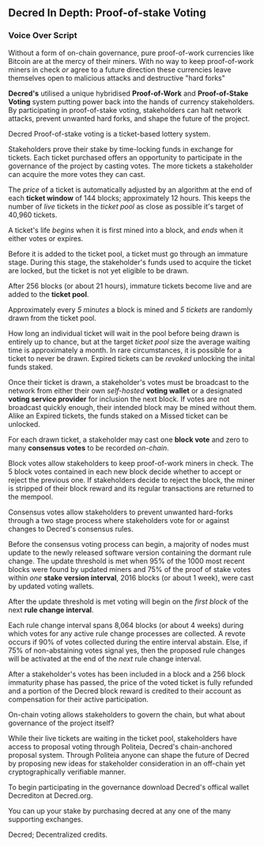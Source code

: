 ## Decred In Depth: Proof-of-stake Voting
### Voice Over Script

Without a form of on-chain governance, pure proof-of-work currencies like Bitcoin are at the mercy of their miners. With no way to keep proof-of-work miners in check *or* agree to a future direction these currencies leave themselves open to malicious attacks and destructive "hard forks"

**Decred's** utilised a unique hybridised **Proof-of-Work** and **Proof-of-Stake Voting** system putting power back into the hands of currency stakeholders. By participating in proof-of-stake voting, stakeholders can halt network attacks, prevent unwanted hard forks, and shape the future of the project.

Decred Proof-of-stake voting is a ticket-based lottery system.

Stakeholders prove their stake by time-locking funds in exchange for tickets. Each ticket purchased offers an opportunity to participate in the governance of the project by casting votes. The more tickets a stakeholder can acquire the more votes they can cast.

The *price* of a ticket is automatically adjusted by an algorithm at the end of each **ticket window** of 144 blocks; approximately 12 hours.  This keeps the number of *live* tickets in the *ticket pool* as close as possible it's target of 40,960 tickets.

A ticket's life *begins* when it is first mined into a block, and *ends* when it either votes or expires.

Before it is added to the ticket pool, a ticket must go through an immature stage. During this stage, the stakeholder's funds used to acquire the ticket are locked, but the ticket is not yet eligible to be drawn.

After 256 blocks (or about 21 hours), immature tickets become live and are added to the **ticket pool**. 

Approximately every *5 minutes* a block is mined and *5 tickets* are randomly drawn from the ticket pool.

How long an individual ticket will wait in the pool before being drawn is entirely up to chance, but at the target *ticket pool* size the average waiting time is approximately a month. In rare circumstances, it is possible for a ticket to never be drawn. Expired tickets can be *revoked* unlocking the inital funds staked.

Once their ticket is drawn, a stakeholder's votes must be broadcast to the network from either their own *self-hosted* **voting wallet** or a designated **voting service provider** for inclusion the next block. If votes are not broadcast quickly enough, their intended block may be mined without them. Alike an Expired tickets, the funds staked on a Missed ticket can be unlocked. 

For each drawn ticket, a stakeholder may cast one **block vote** and zero to many **consensus votes** to be recorded *on-chain*.

Block votes allow stakeholders to keep proof-of-work miners in check. The 5 block votes contained in each new block decide whether to accept or reject the previous one. If stakeholders decide to reject the block, the miner is stripped of their block reward and its regular transactions are returned to the mempool.

Consensus votes allow stakeholders to prevent unwanted hard-forks through a two stage process where stakeholders vote for or against changes to Decred's consensus rules.

Before the consensus voting process can begin, a majority of nodes must update to the newly released software version containing the dormant rule change. The update threshold is met when 95% of the 1000 most recent blocks were found by updated miners and 75% of the proof of stake votes within *one* **stake version interval**, 2016 blocks (or about 1 week), were cast by updated voting wallets. 

After the update threshold is met voting will begin on the *first block* of the next **rule change interval**. 

Each rule change interval spans 8,064 blocks (or about 4 weeks) during which votes for any active rule change processes are collected.  A revote occurs if 90% of votes collected during the entire interval abstain.  Else, if 75% of non-abstaining votes signal yes, then the proposed rule changes will be activated at the end of the *next* rule change interval.

After a stakeholder's votes has been included in a block and a 256 block immaturity phase has passed, the price of the voted ticket is fully refunded and a portion of the Decred block reward is credited to their account as compensation for their active participation.

On-chain voting allows stakeholders to govern the chain, but what about governance of the project itself?

While their live tickets are waiting in the ticket pool, stakeholders have access to proposal voting through Politeia, Decred's chain-anchored proposal system. Through Politeia anyone can shape the future of Decred by proposing new ideas for stakeholder consideration in an off-chain yet cryptographically verifiable manner.

To begin participating in the governance download Decred's offical wallet Decrediton at Decred.org.

You can up your stake by purchasing decred at any one of the many supporting exchanges.

Decred; Decentralized credits.



